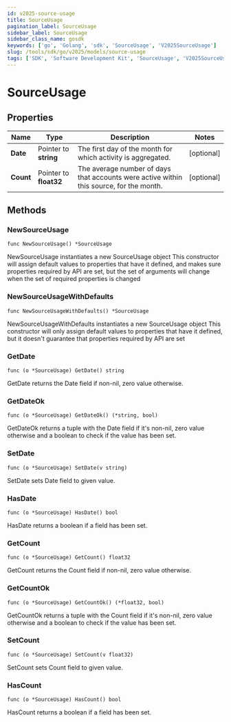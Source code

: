 ```yaml
---
id: v2025-source-usage
title: SourceUsage
pagination_label: SourceUsage
sidebar_label: SourceUsage
sidebar_class_name: gosdk
keywords: ['go', 'Golang', 'sdk', 'SourceUsage', 'V2025SourceUsage']
slug: /tools/sdk/go/v2025/models/source-usage
tags: ['SDK', 'Software Development Kit', 'SourceUsage', 'V2025SourceUsage']
---
```


# SourceUsage

## Properties

| Name | Type | Description | Notes |
| --- | --- | --- | --- |
| **Date** | Pointer to **string** | The first day of the month for which activity is aggregated. | [optional] |
| **Count** | Pointer to **float32** | The average number of days that accounts were active within this source, for the month. | [optional] |

## Methods

### NewSourceUsage

`func NewSourceUsage() *SourceUsage`

NewSourceUsage instantiates a new SourceUsage object This constructor will assign default values to properties that have it defined, and makes sure properties required by API are set, but the set of arguments will change when the set of required properties is changed

### NewSourceUsageWithDefaults

`func NewSourceUsageWithDefaults() *SourceUsage`

NewSourceUsageWithDefaults instantiates a new SourceUsage object This constructor will only assign default values to properties that have it defined, but it doesn't guarantee that properties required by API are set

### GetDate

`func (o *SourceUsage) GetDate() string`

GetDate returns the Date field if non-nil, zero value otherwise.

### GetDateOk

`func (o *SourceUsage) GetDateOk() (*string, bool)`

GetDateOk returns a tuple with the Date field if it's non-nil, zero value otherwise and a boolean to check if the value has been set.

### SetDate

`func (o *SourceUsage) SetDate(v string)`

SetDate sets Date field to given value.

### HasDate

`func (o *SourceUsage) HasDate() bool`

HasDate returns a boolean if a field has been set.

### GetCount

`func (o *SourceUsage) GetCount() float32`

GetCount returns the Count field if non-nil, zero value otherwise.

### GetCountOk

`func (o *SourceUsage) GetCountOk() (*float32, bool)`

GetCountOk returns a tuple with the Count field if it's non-nil, zero value otherwise and a boolean to check if the value has been set.

### SetCount

`func (o *SourceUsage) SetCount(v float32)`

SetCount sets Count field to given value.

### HasCount

`func (o *SourceUsage) HasCount() bool`

HasCount returns a boolean if a field has been set.
